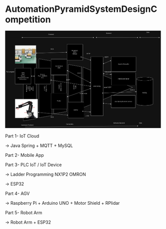 # AutomationPyramidSystemDesignCompetition

![System Design](https://github.com/junxian428/AutomationPyramidSystemDesignCompetition/blob/main/AutomationPyramid.drawio.png)

Part 1- IoT Cloud

-> Java Spring + MQTT  + MySQL

Part 2- Mobile App

Part 3- PLC IoT / IoT Device

-> Ladder Programming NX1P2 OMRON

-> ESP32

Part 4- AGV

-> Raspberry Pi + Arduino UNO + Motor Shield + RPlidar

Part 5- Robot Arm

-> Robot Arm + ESP32
